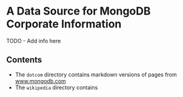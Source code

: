 # A Data Source for MongoDB Corporate Information

TODO - Add info here

## Contents

- The `dotcom` directory contains markdown versions of pages from www.mongodb.com
- The `wikipedia` directory contains
